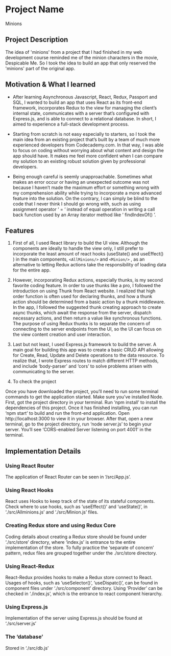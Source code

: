 # Project Name

Minions

## Project Description

The idea of 'minions' from a project that I had finished in my web development course reminded me of the minion characters in the movie, Despicable Me. So I took the idea to build an app that only reserved the 'minions' part of the original app. 

## Motivation & What I learned

*    After learning Asynchronous Javascript, React, Redux, Passport and SQL, I wanted to build an app that uses React as its front-end framework, incorporates Redux to the view for managing the client’s internal state, communicates with a server that’s configured with Express.js, and is able to connect to a relational database. In short, I aimed to experience a full-stack development process. 


*    Starting from scratch is not easy especially to starters, so I took the main idea from an existing project that’s built by a team of much more experienced developers from Codecademy.com. In that way, I was able to focus on coding without worrying about what content and design the app should have. It makes me feel more confident when I can compare my solution to an existing robust solution given by professional developers. 

*    Being enough careful is seemly unapproachable. Sometimes what makes an error occur or having an unexpected outcome was not because I haven’t made the maximum effort or something wrong with my comprehension ability while trying to incorporate a more advanced feature into the solution. On the contrary, I can simply be blind to the code that I never think I should go wrong with, such as using assignment operator ‘ = ‘ instead of equal operation in writing a call back function used by an Array iterator method like ‘ findIndexOf() ’.

## Features

1.    First of all, I used React library to build the UI view. Although the components are ideally to handle the view only, I still prefer to incorporate the least amount of react hooks (useState() and useEffect() ) in the main components, `<AllMinions/>` and `<Minion/>` , as an alternative to letting Redux actions take the responsibility of loading data for the entire app. 

2.    However, incorporating Redux actions, especially thunks, is my second favorite coding feature. In order to use thunks like a pro, I followed the introduction on using Thunk from React website. I realized that high order function is often used for declaring thunks, and how a thunk action should be determined from a basic action by a thunk middleware. In the app, I followed the suggested thunk creating approach to create async thunks, which await the response from the server, dispatch necessary actions, and then return a value like synchronous functions. The purpose of using Redux thunks is to separate the concern of connecting to the server endpoints from the UI, so the UI can focus on the view content creation and user interaction. 

3.    Last but not least, I used Express.js framework to build the server. A main goal for building this app was to create a basic CRUD API allowing for Create, Read, Update and Delete operations to the data resource. To realize that, I wrote Express routes to match different HTTP methods, and include ‘body-parser’ and ‘cors’ to solve problems arisen with communicating to the server. 

4.    To check the project

Once you have downloaded the project, you’ll need to run some terminal commands to get the application started. Make sure you’ve installed Node. First, got the project directory in your terminal. Run ‘npm install’ to install the dependencies of this project. Once it has finished installing, you can run ‘npm start’ to build and run the front-end application. Open http://localhost:3000 to view it in your browser. After that, open a new terminal, go to the project directory, run ‘node server.js’ to begin your server. You’ll see ‘CORS-enabled Server listening on port 4001’ in the terminal. 

## Implementation Details

### Using React Router

The application of React Router can be seen in ‘/src/App.js’.

### Using React Hooks

React uses Hooks to keep track of the state of its stateful components. Check where to use hooks, such as ‘useEffect()’ and ‘useState()’, in ‘./src/Allminions.js’ and ‘./src/Minion.js’ files.

### Creating Redux store and using Redux Core

Coding details about creating a Redux store should be found under ‘./src/store’ directory, where ‘index.js’ is entrance to the entire implementation of the store. To fully practice the ‘separate of concern’ pattern, redux files are grouped together under the ./src/store directory.

### Using React-Redux
React-Redux provides hooks to make a Redux store connect to React. Usages of hooks, such as ‘useSelector()’, ‘useDispatc()’, can be found in component files under ‘./src/component’ directory. Using ‘Provider’ can be checked in ‘./index.js’, which is the entrance to react component hierarchy.

### Using Express.js
Implementation of the server using Express.js should be found at ‘./src/server.js’

### The ‘database’
Stored in ‘./src/db.js’